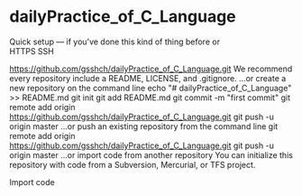 # dailyPractice_of_C_Language

Quick setup — if you’ve done this kind of thing before
or	
HTTPS
SSH

https://github.com/gsshch/dailyPractice_of_C_Language.git
We recommend every repository include a README, LICENSE, and .gitignore.
…or create a new repository on the command line
 echo "# dailyPractice_of_C_Language" >> README.md
git init
git add README.md
git commit -m "first commit"
git remote add origin https://github.com/gsshch/dailyPractice_of_C_Language.git
git push -u origin master
…or push an existing repository from the command line
 git remote add origin https://github.com/gsshch/dailyPractice_of_C_Language.git
git push -u origin master
…or import code from another repository
You can initialize this repository with code from a Subversion, Mercurial, or TFS project.

Import code
